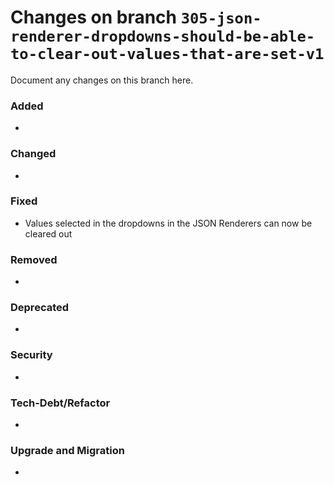 # Changes on branch `305-json-renderer-dropdowns-should-be-able-to-clear-out-values-that-are-set-v1`
Document any changes on this branch here.
### Added
- 

### Changed
- 

### Fixed
- Values selected in the dropdowns in the JSON Renderers can now be cleared out 

### Removed
- 

### Deprecated
- 

### Security
- 

### Tech-Debt/Refactor
- 

### Upgrade and Migration
- 
